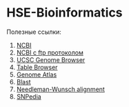 # HSE-Bioinformatics

Полезные ссылки:
1) [NCBI](https://www.ncbi.nlm.nih.gov/) 
2) [NCBI с ftp протоколом](https://ftp.ncbi.nlm.nih.gov/)
3) [UCSC Genome Browser](https://genome.ucsc.edu/cgi-bin/hgGateway)
4) [Table Browser](https://genome.ucsc.edu/cgi-bin/hgTables)
5) [Genome Atlas](http://bacmap.wishartlab.com/)
6) [Blast](https://blast.ncbi.nlm.nih.gov/Blast.cgi)
7) [Needleman-Wunsch alignment](https://bioboot.github.io/bimm143_W20/class-material/nw/)
8) [SNPedia](https://www.snpedia.com/)
